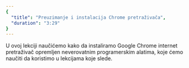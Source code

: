 ```yaml
---
{
  "title": "Preuzimanje i instalacija Chrome pretraživača",
  "duration": "3:29"
}
---
```


U ovoj lekciji naučićemo kako da instaliramo Google Chrome internet pretraživač opremljen neverovatnim programerskim alatima, koje ćemo naučiti da koristimo u lekcijama koje slede.
